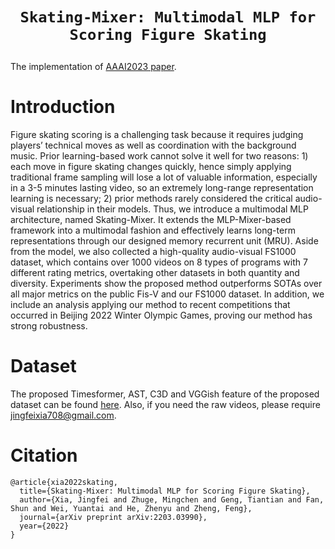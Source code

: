 # <p align=center>`Skating-Mixer: Multimodal MLP for Scoring Figure Skating`</p><!-- omit in toc -->
The implementation of [AAAI2023 paper](https://arxiv.org/pdf/2203.03990.pdf).

# Introduction
Figure skating scoring is a challenging task because it requires judging players’ technical moves as well as coordination with the background music. Prior learning-based work cannot solve it well for two reasons: 1) each move in figure skating changes quickly, hence simply applying traditional frame sampling will lose a lot of valuable information, especially in a 3-5 minutes lasting video, so an extremely long-range representation learning is necessary; 2) prior methods rarely considered the critical audio-visual relationship in their models. Thus, we introduce a multimodal MLP architecture, named Skating-Mixer. It extends the MLP-Mixer-based framework into a multimodal fashion and effectively learns long-term representations through our designed memory recurrent unit (MRU). Aside from the model, we also collected a high-quality audio-visual FS1000 dataset, which contains over 1000 videos on 8 types of programs with 7 different rating metrics, overtaking other datasets in both quantity and diversity. Experiments show the proposed method outperforms SOTAs over all major metrics on the public Fis-V and our FS1000 dataset. In addition, we include an analysis applying our method to recent competitions that occurred in Beijing 2022 Winter Olympic Games, proving our method has strong robustness.

# Dataset
The proposed Timesformer, AST, C3D and VGGish feature of the proposed dataset can be found [here](https://pan.baidu.com/s/1SGbvK6vDGR7ZP0PxakUO7g?pwd=9tma). 
Also, if you need the raw videos, please require jingfeixia708@gmail.com. 

# Citation
```
@article{xia2022skating,
  title={Skating-Mixer: Multimodal MLP for Scoring Figure Skating},
  author={Xia, Jingfei and Zhuge, Mingchen and Geng, Tiantian and Fan, Shun and Wei, Yuantai and He, Zhenyu and Zheng, Feng},
  journal={arXiv preprint arXiv:2203.03990},
  year={2022}
}
```
